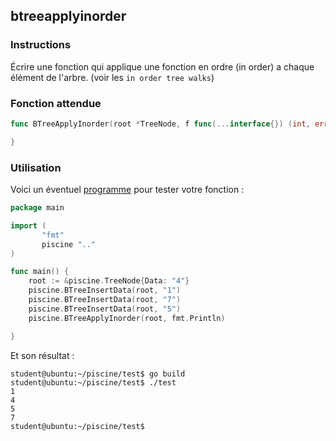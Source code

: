 ## btreeapplyinorder

### Instructions

Écrire une fonction qui applique une fonction en ordre (in order) a chaque élément de l'arbre.
(voir les `in order tree walks`)

### Fonction attendue

```go
func BTreeApplyInorder(root *TreeNode, f func(...interface{}) (int, error)) {

}
```

### Utilisation

Voici un éventuel [programme](TODO-LINK) pour tester votre fonction :

```go
package main

import (
       "fmt"
       piscine ".."
)

func main() {
	root := &piscine.TreeNode{Data: "4"}
	piscine.BTreeInsertData(root, "1")
	piscine.BTreeInsertData(root, "7")
	piscine.BTreeInsertData(root, "5")
	piscine.BTreeApplyInorder(root, fmt.Println)

}
```

Et son résultat :

```console
student@ubuntu:~/piscine/test$ go build
student@ubuntu:~/piscine/test$ ./test
1
4
5
7
student@ubuntu:~/piscine/test$
```
